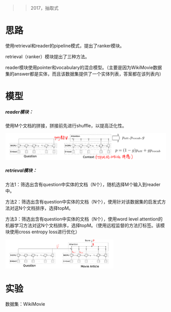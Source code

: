 > > 2017，抽取式

# 思路

使用retrieval和reader的pipeline模式，提出了ranker模块。

retrieval（ranker）模块提出了三种方法。

reader模块使用pointer和vocabulary的混合模型。（主要是因为WikiMovie数据集的answer都是实体，而且该数据集提供了一个实体列表，答案都在该列表内）



# 模型

##### reader模块：

使用M个文档的拼接，拼接前先进行shuffle，以提高泛化性。

![image-20200525211415117](../../images/image-20200525211415117.png)

##### retrieval模块：

方法1：筛选出含有question中实体的文档（N个），随机选择M个输入到reader中。

方法2：筛选出含有question中实体的文档（N个），使用针对该数据集的启发式方法对这N个文档排序，选择topM。

方法3：筛选出含有question中实体的文档（N个），使用word level attention的机器学习方法对这N个文档排序，选择topM。（使用远程监督的方法打标签。该模块使用cross entropy loss进行优化）

<img src="../../images/image-20200525211914656.png" alt="image-20200525211914656" style="zoom:33%;" />



# 实验

数据集：WikiMovie